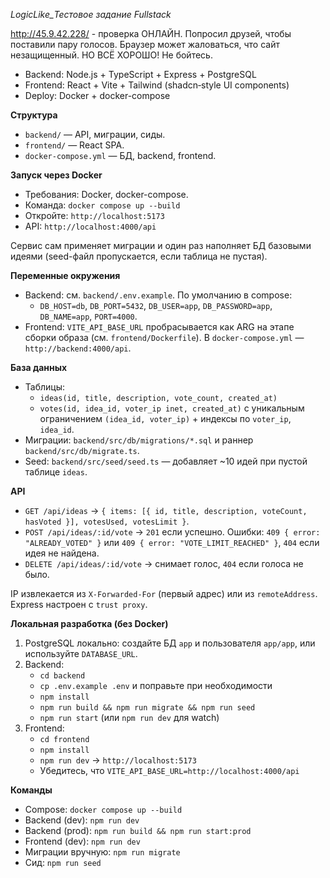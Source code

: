 *LogicLike_Тестовое задание Fullstack*

http://45.9.42.228/ - проверка ОНЛАЙН. Попросил друзей, чтобы поставили пару голосов. Браузер может жаловаться, что сайт незащищенный. НО ВСЁ ХОРОШО! Не бойтесь.

- Backend: Node.js + TypeScript + Express + PostgreSQL
- Frontend: React + Vite + Tailwind (shadcn‑style UI components)
- Deploy: Docker + docker-compose

**Структура**
- `backend/` — API, миграции, сиды.
- `frontend/` — React SPA.
- `docker-compose.yml` — БД, backend, frontend.

**Запуск через Docker**
- Требования: Docker, docker-compose.
- Команда: `docker compose up --build`
- Откройте: `http://localhost:5173`
- API: `http://localhost:4000/api`

Сервис сам применяет миграции и один раз наполняет БД базовыми идеями (seed-файл пропускается, если таблица не пустая).

**Переменные окружения**
- Backend: см. `backend/.env.example`. По умолчанию в compose:
  - `DB_HOST=db`, `DB_PORT=5432`, `DB_USER=app`, `DB_PASSWORD=app`, `DB_NAME=app`, `PORT=4000`.
- Frontend: `VITE_API_BASE_URL` пробрасывается как ARG на этапе сборки образа (см. `frontend/Dockerfile`). В `docker-compose.yml` — `http://backend:4000/api`.

**База данных**
- Таблицы:
  - `ideas(id, title, description, vote_count, created_at)`
  - `votes(id, idea_id, voter_ip inet, created_at)` с уникальным ограничением `(idea_id, voter_ip)` + индексы по `voter_ip`, `idea_id`.
- Миграции: `backend/src/db/migrations/*.sql` и раннер `backend/src/db/migrate.ts`.
- Seed: `backend/src/seed/seed.ts` — добавляет ~10 идей при пустой таблице `ideas`.

**API**
- `GET /api/ideas` → `{ items: [{ id, title, description, voteCount, hasVoted }], votesUsed, votesLimit }`.
- `POST /api/ideas/:id/vote` → `201` если успешно. Ошибки: `409 { error: "ALREADY_VOTED" }` или `409 { error: "VOTE_LIMIT_REACHED" }`, `404` если идея не найдена.
- `DELETE /api/ideas/:id/vote` → снимает голос, `404` если голоса не было.

IP извлекается из `X-Forwarded-For` (первый адрес) или из `remoteAddress`. Express настроен с `trust proxy`.

**Локальная разработка (без Docker)**
1) PostgreSQL локально: создайте БД `app` и пользователя `app/app`, или используйте `DATABASE_URL`.
2) Backend:
   - `cd backend`
   - `cp .env.example .env` и поправьте при необходимости
   - `npm install`
   - `npm run build && npm run migrate && npm run seed`
   - `npm run start` (или `npm run dev` для watch)
3) Frontend:
   - `cd frontend`
   - `npm install`
   - `npm run dev` → `http://localhost:5173`
   - Убедитесь, что `VITE_API_BASE_URL=http://localhost:4000/api`

**Команды**
- Compose: `docker compose up --build`
- Backend (dev): `npm run dev`
- Backend (prod): `npm run build && npm run start:prod`
- Frontend (dev): `npm run dev`
- Миграции вручную: `npm run migrate`
- Сид: `npm run seed`
